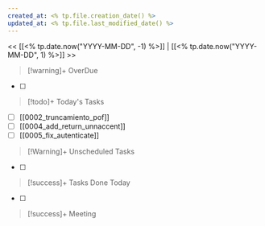 ```yaml
---
created_at: <% tp.file.creation_date() %>
updated_at: <% tp.file.last_modified_date() %>
---
```


<< [[<% tp.date.now("YYYY-MM-DD", -1) %>]] | [[<% tp.date.now("YYYY-MM-DD", 1) %>]] >>


> [!warning]+ OverDue

- [ ] 

> [!todo]+ Today's Tasks

- [ ] [[0002_truncamiento_pof]]
- [ ] [[0004_add_return_unnaccent]]
- [ ] [[0005_fix_autenticate]]

> [!Warning]+ Unscheduled Tasks

- [ ] 

> [!success]+ Tasks Done Today

- [ ] 

> [!success]+ Meeting
